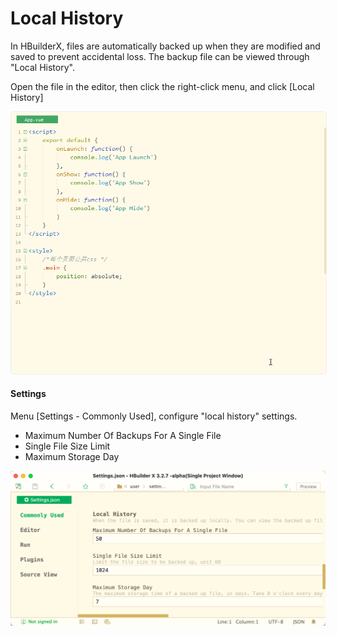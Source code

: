 # Local History

In HBuilderX, files are automatically backed up when they are modified and saved to prevent accidental loss. The backup file can be viewed through "Local History".

Open the file in the editor, then click the right-click menu, and click [Local History]

<img src="/static/snapshots/tutorial/localhistory.gif" style="zoom: 89%;border: 1px solid #eee;border-radius: 5px;"/>


#### Settings

Menu [Settings - Commonly Used], configure "local history" settings.

- Maximum Number Of Backups For A Single File
- Single File Size Limit
- Maximum Storage Day

<img src="/static/snapshots/tutorial/settings/localhistory_config_en.png" class="hd-img"/>
